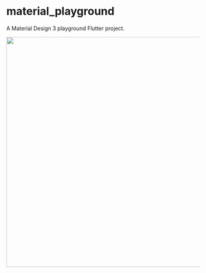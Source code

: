 # material_playground

A Material Design 3 playground Flutter project.
  
<img style="height: 600px;" src="https://github.com/user-attachments/assets/e82ef618-31ed-4255-ac98-644e491c7791" />
